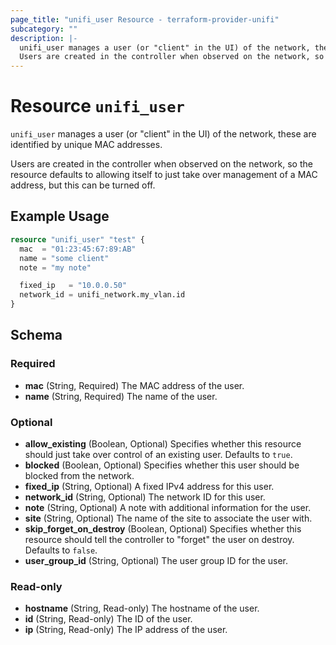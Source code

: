 ```yaml
---
page_title: "unifi_user Resource - terraform-provider-unifi"
subcategory: ""
description: |-
  unifi_user manages a user (or "client" in the UI) of the network, these are identified by unique MAC addresses.
  Users are created in the controller when observed on the network, so the resource defaults to allowing itself to just take over management of a MAC address, but this can be turned off.
---
```


# Resource `unifi_user`

`unifi_user` manages a user (or "client" in the UI) of the network, these are identified by unique MAC addresses.

Users are created in the controller when observed on the network, so the resource defaults to allowing itself to just take over management of a MAC address, but this can be turned off.

## Example Usage

```terraform
resource "unifi_user" "test" {
  mac  = "01:23:45:67:89:AB"
  name = "some client"
  note = "my note"

  fixed_ip   = "10.0.0.50"
  network_id = unifi_network.my_vlan.id
}
```

## Schema

### Required

- **mac** (String, Required) The MAC address of the user.
- **name** (String, Required) The name of the user.

### Optional

- **allow_existing** (Boolean, Optional) Specifies whether this resource should just take over control of an existing user. Defaults to `true`.
- **blocked** (Boolean, Optional) Specifies whether this user should be blocked from the network.
- **fixed_ip** (String, Optional) A fixed IPv4 address for this user.
- **network_id** (String, Optional) The network ID for this user.
- **note** (String, Optional) A note with additional information for the user.
- **site** (String, Optional) The name of the site to associate the user with.
- **skip_forget_on_destroy** (Boolean, Optional) Specifies whether this resource should tell the controller to "forget" the user on destroy. Defaults to `false`.
- **user_group_id** (String, Optional) The user group ID for the user.

### Read-only

- **hostname** (String, Read-only) The hostname of the user.
- **id** (String, Read-only) The ID of the user.
- **ip** (String, Read-only) The IP address of the user.


